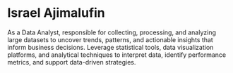# Israel Ajimalufin
As a Data Analyst, responsible for collecting, processing, and analyzing large datasets to uncover trends, patterns, and actionable insights that inform business decisions. Leverage statistical tools, data visualization platforms, and analytical techniques to interpret data, identify performance metrics, and support data-driven strategies.
